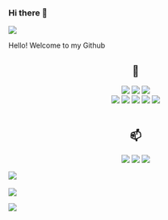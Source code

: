 ### Hi there 👋

<img src="https://capsule-render.vercel.app/api?type=Rounded&color=d09aff&height=150&section=header&text=Hello,%20World!&fontSize=50&fontColor=ff9933&animation=fadeIn" />
<p>Hello! Welcome to my Github</p>
<div align="center">
 
## 🌱
 <img src="https://img.shields.io/badge/PYTHON-3776AB?style=flat-square&logo=python&logoColor=white">
 <img src="https://img.shields.io/badge/C-A8B9CC?style=flat-square&logo=c&logoColor=white">
 <img src="https://img.shields.io/badge/Java-ED8B00?style=flat-square&logo=openjdk&logoColor=white"><br>
 <img src="https://img.shields.io/badge/HTML5-E34F26?style=flat-square&logo=html5&logoColor=white">
 <img src="https://img.shields.io/badge/CSS3-1572B6?style=flat-square&logo=css3&logoColor=white">
 <img src="https://img.shields.io/badge/MySQL-005C84?style=flat-square&logo=mysql&logoColor=white">
 <img src="https://img.shields.io/badge/GitHub-181717?style=flat-square&logo=github&logoColor=white">
 <img src="https://img.shields.io/badge/Git-F05032?style=flat-square&logo=git&logoColor=white"><br><br>



## 📫
 <a href="mailto:godjin11@gmail.com"><img src="https://img.shields.io/badge/GMAIL-EA4335?style=flat-square&logo=Gmail&logoColor=white"></a>
 <a href="https://open.kakao.com/o/s7hVaoNf" target="_blank"><img src="https://img.shields.io/badge/KAKAOTALK-FFCD00?style=flat-square&logo=kakaotalk&logoColor=white"/></a>
 <a href="https://www.instagram.com/ky._.jjj" target="_blank"><img src="https://img.shields.io/badge/INSTAGRAM-E4405F?style=flat-square&logo=instagram&logoColor=white"/></a>

</div>

<img src="https://github-readme-stats.vercel.app/api?username=kingy0ujin&show_icons=true&theme=transparent"><br><br>
<img src="https://github-readme-stats.vercel.app/api/top-langs/?username=kingy0ujin&layout=compact">

<a href="https://hits.seeyoufarm.com"><img src="https://hits.seeyoufarm.com/api/count/incr/badge.svg?url=https%3A%2F%2Fgithub.com%2Fkingy0ujin&count_bg=%23C99FDB&title_bg=%23555555&icon=&icon_color=%23E7E7E7&title=GitHub&edge_flat=false"/></a>




<!--
**kingy0ujin/kingy0ujin** is a ✨ _special_ ✨ repository because its `README.md` (this file) appears on your GitHub profile.

Here are some ideas to get you started:

- 🔭 I’m currently working on ...
- 🌱 I’m currently learning ...
- 👯 I’m looking to collaborate on ...
- 🤔 I’m looking for help with ...
- 💬 Ask me about ...
- 📫 How to reach me: ...
- 😄 Pronouns: ...
- ⚡ Fun fact: ...
-->
